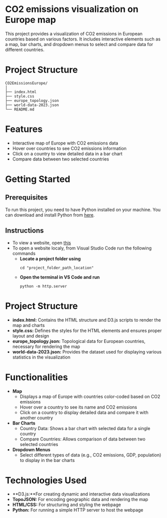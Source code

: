 # CO2 emissions visualization on Europe map
This project provides a visualization of CO2 emissions in European countries based on various factors. It includes interactive elements such as a map, bar charts, and dropdown menus to select and compare data for different countries.

# Project Structure
```
CO2EmissionsEurope/
│
├── index.html
├── style.css
├── europe_topology.json
├── world-data-2023.json
└── README.md
```

# Features
  - Interactive map of Europe with CO2 emissions data
  - Hover over countries to see CO2 emissions information
  - Click on a country to view detailed data in a bar chart
  - Compare data between two selected countries

# Getting Started
## Prerequisites
To run this project, you need to have Python installed on your machine. You can download and install Python from [here](https://www.python.org/downloads/).

## Instructions
  - To view a website, open [this](https://schime.github.io/CO2_emissions_Europe/)
  - To open a website localy, from Visual Studio Code run the following commands
    - **Locate a project folder using**
      ```
      cd "project_folder_path_location"
      ```
    - **Open the terminal in VS Code and run**
      ```
      python -m http.server
      ```

# Project Structure
  - **index.html:** Contains the HTML structure and D3.js scripts to render the map and charts
  - **style.css:** Defines the styles for the HTML elements and ensures proper layout and design
  - **europe_topology.json:** Topological data for European countries, necessary for rendering the map
  - **world-data-2023.json:** Provides the dataset used for displaying various statistics in the visualization

# Functionalities
  - **Map**
    - Displays a map of Europe with countries color-coded based on CO2 emissions
    - Hover over a country to see its name and CO2 emissions
    - Click on a country to display detailed data and compare it with another country
  - **Bar Charts**
    - Country Data: Shows a bar chart with selected data for a single country
    - Compare Countries: Allows comparison of data between two selected countries
  - **Dropdown Menus**
    - Select different types of data (e.g., CO2 emissions, GDP, population) to display in the bar charts

# Technologies Used
  - **D3.js:**For creating dynamic and interactive data visualizations
  - **TopoJSON:** For encoding geographic data and rendering the map
  - **HTML/CSS:** For structuring and styling the webpage
  - **Python:** For running a simple HTTP server to host the webpage





